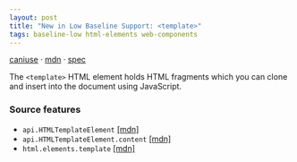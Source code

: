 ```yaml
---
layout: post
title: "New in Low Baseline Support: <template>"
tags: baseline-low html-elements web-components
---
```


[caniuse](https://caniuse.com/?search=template) · [mdn](https://developer.mozilla.org/en-US/search?q=<template>) · [spec](https://html.spec.whatwg.org/multipage/scripting.html#the-template-element)

The `<template>` HTML element holds HTML fragments which you can clone and insert into the document using JavaScript.

### Source features

- ``api.HTMLTemplateElement`` [[mdn]](https://developer.mozilla.org/en-US/search?q=api.HTMLTemplateElement)
- ``api.HTMLTemplateElement.content`` [[mdn]](https://developer.mozilla.org/en-US/search?q=api.HTMLTemplateElement.content)
- ``html.elements.template`` [[mdn]](https://developer.mozilla.org/en-US/search?q=html.elements.template)

